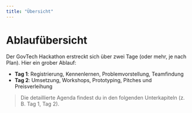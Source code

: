 ```yaml
---
title: "Übersicht"
---
```


# Ablaufübersicht

Der GovTech Hackathon erstreckt sich über zwei Tage (oder mehr, je nach Plan). Hier ein grober Ablauf:

- **Tag 1**: Registrierung, Kennenlernen, Problemvorstellung, Teamfindung
- **Tag 2**: Umsetzung, Workshops, Prototyping, Pitches und Preisverleihung

> Die detaillierte Agenda findest du in den folgenden Unterkapiteln (z. B. Tag 1, Tag 2).
